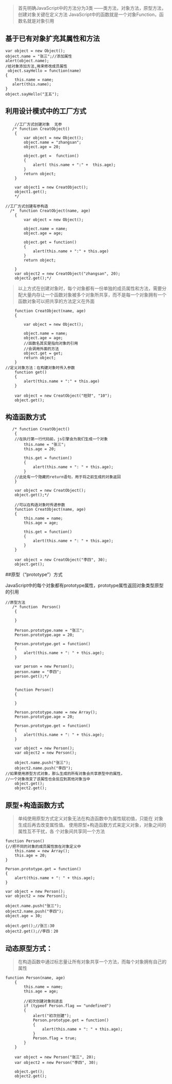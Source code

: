 >首先明确JavaScript中的方法分为3类 ——类方法，对象方法，原型方法，创建对象关键在定义方法
JavaScript中的函数就是一个对象Function，函数名就是对象引用

## 基于已有对象扩充其属性和方法

	var object = new Object();
	object.name = "张三";//添加属性
	alert(object.name);
	/给对象添加方法,用来修改成员属性
	 object.sayHello = function(name)
	{
	    this.name = name;
	   alert(this.name);
	}
	object.sayHello("王五");

## 利用设计模式中的工厂方式

        //工厂方式创建对象  无参
       /* function CreatObject()
        {
            var object = new Object();
            object.name = "zhangsan";
            object.age = 20;

            object.get =  function()
            {
                alert( this.name + ":" +  this.age);
            }
            return object;
        }

        var object1 = new CreatObject();
        object1.get();
        */

	//工厂方式创建有参构造
      /*  function CreatObject(name, age)
        {
            var object = new Object();

            object.name = name;
            object.age = age;

            object.get = function()
            {
                alert(this.name + ":" + this.age)
            }
            return object;

        }
        var object2 = new CreatObject("zhangsan", 20);
        object2.get();*/

> 以上方式在创建对象时，每个对象都有一份单独的成员属性和方法，需要分配大量内存让一个函数对象被多个对象所共享，而不是每一个对象拥有一个函数对象可以把共享的方法定义在外面

        function CreatObject(name, age)
        {

            var object = new Object();

            object.name = name;
            object.age = age;
            //函数名其实是指向对象的引用
            //会调用外面的方法
            object.get = get;
            return object;
        }
	//定义对象方法：在构建对象时传入参数
        function get()
        {
            alert(this.name + ":" + this.age)
        }

        var object = new CreatObject("旺财", "10");
        object.get();

## 构造函数方式

       /* function CreatObject()
        {
        //在执行第一行代码前，js引擎会为我们生成一个对象
            this.name = "张三";
            this.age = 20;

            this.get = function()
            {
                alert(this.name + ": " + this.age);
            }
        //此处有一个隐藏的return语句，用于将之前生成的对象返回
        }

        var object = new CreatObject();
        object.get();*/

        //可以在构造对象时传递参数
        function CreatObject(name, age)
        {
            this.name = name;
            this.age = age;

            this.get = function()
            {
                alert(this.name + ": " + this.age);
            }
        }

        var object = new CreatObject("李四", 30);
        object.get();

##原型（“prototype”）方式

JavaScript中的每个对象都有prototype属性，prototype属性返回对象类型原型的引用

	//原型方法
       /* function  Person()
        {

        }

        Person.prototype.name = "张三";
        Person.prototype.age = 20;

        Person.prototype.get = function()
        {
            alert(this.name + ": " + this.age);
        }

        var person = new Person();
        person.name = "李四";
        person.get();*/


        function Person()
        {

        }

        Person.prototype.name = new Array();
        Person.prototype.age = 20;

        Person.prototype.get = function()
        {
            alert(this.name + ": " + this.age);
        }

        var object = new Person();
        var object2 = new Person();

        object.name.push("张三");
        object2.name.push("李四");
	//如果使用原型方式对象，那么生成的所有对象会共享原型中的属性，
	//一个对象改变了该属性也会反应到其他对象当中
        object.get();
        object2.get();

## 原型+构造函数方式

>单纯使用原型方式定义对象无法在构造函数中为属性赋初值，只能在
对象生成后再去改变属性值。 使用原型+构造函数方式来定义对象，对象之间的属性互不干扰，各 个对象间共享同一个方法

    function Person()
    {//把不同的对象的成员属性放在对象定义中
        this.name = new Array();
        this.age = 20;
    }

    Person.prototype.get = function()
    {
        alert(this.name + ": " + this.age);
    }

    var object = new Person();
    var object2 = new Person();

    object.name.push("张三");
    object2.name.push("李四");
    object.age = 30;

    object.get();//张三:30
    object2.get();//李四：20

## 动态原型方式：

>在构造函数中通过标志量让所有对象共享一个方法，而每个对象拥有自己的属性

	function Person(name, age)
        {
            this.name = name;
            this.age = age;

            //初次创建对象则进去
            if (typeof Person.flag == "undefined")
            {
                alert("初次创建");
                Person.prototype.get = function()
                {
                    alert(this.name + ": " + this.age);
                }
                Person.flag = true;
            }
        }

        var object = new Person("张三", 20);
        var object2 = new Person("李四", 30);

        object.get();
        object2.get();